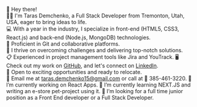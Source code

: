 👋 Hey there!  
🧑‍💻 I'm Taras Demchenko, a Full Stack Developer from Tremonton, Utah, USA, eager to bring ideas to life.  
💻 With a year in the industry, I specialize in front-end (HTML5, CSS3, React.js) and back-end (Node.js, MongoDB) technologies.  
👥 Proficient in Git and collaborative platforms.  
🦾 I thrive on overcoming challenges and delivering top-notch solutions.  
📋 Experienced in project management tools like Jira and YouTrack. 
🖥️ Check out my work on [GitHub](https://github.com/Meelenych), and let's connect on [LinkedIn](https://www.linkedin.com/in/taras-demchenko/).  
🚙 Open to exciting opportunities and ready to relocate.  
📧 Email me at [taras.demchenko15@gmail.com](taras.demchenko15@gmail.com) or call at 📱 385-461-3220. 
🔭 I’m currently working on React Apps. 
🌱 I’m currently learning NEXT.JS and writing an e-store pet-project using it. 
👯 I’m looking for a full time junior position as a Front End developer or a Full Stack Developer. 
